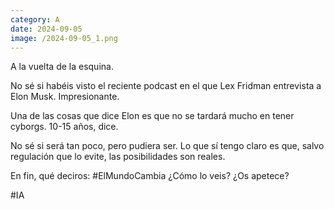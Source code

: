 ```yaml
--- 
category: A 
date: 2024-09-05 
image: /2024-09-05_1.png 
--- 
```


A la vuelta de la esquina. 

No sé si habéis visto el reciente podcast en el que Lex Fridman entrevista a Elon Musk. Impresionante. 

Una de las cosas que dice Elon es que no se tardará mucho en tener cyborgs. 10-15 años, dice. 

No sé si será tan poco, pero pudiera ser. Lo que sí tengo claro es que, salvo regulación que lo evite, las posibilidades son reales. 

En fin, qué deciros: #ElMundoCambia ¿Cómo lo veis? ¿Os apetece?

#IA